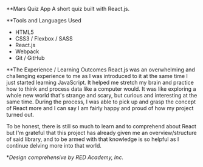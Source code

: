 **Mars Quiz App
A short quiz built with React.js.

**Tools and Languages Used
* HTML5
* CSS3 / Flexbox / SASS
* React.js
* Webpack
* Git / GitHub

**The Experience / Learning Outcomes
React.js was an overwhelming and challenging experience to me as I was introduced to it at the same time I just started learning JavaScript. It helped me stretch my brain and practice how to think and process data like a computer would. It was like exploring a whole new world that's strange and scary, but curious and interesting at the same time. During the process, I was able to pick up and grasp the concept of React more and I can say I am fairly happy and proud of how my project turned out.

To be honest, there is still so much to learn and to comprehend about React but I'm grateful that this project has already given me an overview/structure of said library, and to be armed with that knowledge is so helpful as I continue delving more into that world.

**Design comprehensive by RED Academy, Inc.*
